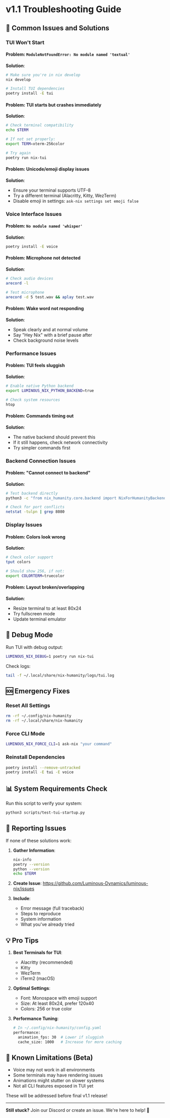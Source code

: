 # v1.1 Troubleshooting Guide

## 🚨 Common Issues and Solutions

### TUI Won't Start

#### Problem: `ModuleNotFoundError: No module named 'textual'`
**Solution**:
```bash
# Make sure you're in nix develop
nix develop

# Install TUI dependencies
poetry install -E tui
```

#### Problem: TUI starts but crashes immediately
**Solution**:
```bash
# Check terminal compatibility
echo $TERM

# If not set properly:
export TERM=xterm-256color

# Try again
poetry run nix-tui
```

#### Problem: Unicode/emoji display issues
**Solution**:
- Ensure your terminal supports UTF-8
- Try a different terminal (Alacritty, Kitty, WezTerm)
- Disable emoji in settings: `ask-nix settings set emoji false`

### Voice Interface Issues

#### Problem: `No module named 'whisper'`
**Solution**:
```bash
poetry install -E voice
```

#### Problem: Microphone not detected
**Solution**:
```bash
# Check audio devices
arecord -l

# Test microphone
arecord -d 5 test.wav && aplay test.wav
```

#### Problem: Wake word not responding
**Solution**:
- Speak clearly and at normal volume
- Say "Hey Nix" with a brief pause after
- Check background noise levels

### Performance Issues

#### Problem: TUI feels sluggish
**Solution**:
```bash
# Enable native Python backend
export LUMINOUS_NIX_PYTHON_BACKEND=true

# Check system resources
htop
```

#### Problem: Commands timing out
**Solution**:
- The native backend should prevent this
- If it still happens, check network connectivity
- Try simpler commands first

### Backend Connection Issues

#### Problem: "Cannot connect to backend"
**Solution**:
```bash
# Test backend directly
python3 -c "from nix_humanity.core.backend import NixForHumanityBackend; print('Backend OK')"

# Check for port conflicts
netstat -tulpn | grep 8080
```

### Display Issues

#### Problem: Colors look wrong
**Solution**:
```bash
# Check color support
tput colors

# Should show 256, if not:
export COLORTERM=truecolor
```

#### Problem: Layout broken/overlapping
**Solution**:
- Resize terminal to at least 80x24
- Try fullscreen mode
- Update terminal emulator

## 🔧 Debug Mode

Run TUI with debug output:
```bash
LUMINOUS_NIX_DEBUG=1 poetry run nix-tui
```

Check logs:
```bash
tail -f ~/.local/share/nix-humanity/logs/tui.log
```

## 🆘 Emergency Fixes

### Reset All Settings
```bash
rm -rf ~/.config/nix-humanity
rm -rf ~/.local/share/nix-humanity
```

### Force CLI Mode
```bash
LUMINOUS_NIX_FORCE_CLI=1 ask-nix "your command"
```

### Reinstall Dependencies
```bash
poetry install --remove-untracked
poetry install -E tui -E voice
```

## 📊 System Requirements Check

Run this script to verify your system:
```bash
python3 scripts/test-tui-startup.py
```

## 🐛 Reporting Issues

If none of these solutions work:

1. **Gather Information**:
   ```bash
   nix-info
   poetry --version
   python --version
   echo $TERM
   ```

2. **Create Issue**: https://github.com/Luminous-Dynamics/luminous-nix/issues

3. **Include**:
   - Error message (full traceback)
   - Steps to reproduce
   - System information
   - What you've already tried

## 💡 Pro Tips

1. **Best Terminals for TUI**:
   - Alacritty (recommended)
   - Kitty
   - WezTerm
   - iTerm2 (macOS)

2. **Optimal Settings**:
   - Font: Monospace with emoji support
   - Size: At least 80x24, prefer 120x40
   - Colors: 256 or true color

3. **Performance Tuning**:
   ```bash
   # In ~/.config/nix-humanity/config.yaml
   performance:
     animation_fps: 30  # Lower if sluggish
     cache_size: 1000   # Increase for more caching
   ```

## 🌟 Known Limitations (Beta)

- Voice may not work in all environments
- Some terminals may have rendering issues
- Animations might stutter on slower systems
- Not all CLI features exposed in TUI yet

These will be addressed before final v1.1 release!

---

**Still stuck?** Join our Discord or create an issue. We're here to help! 🙏
